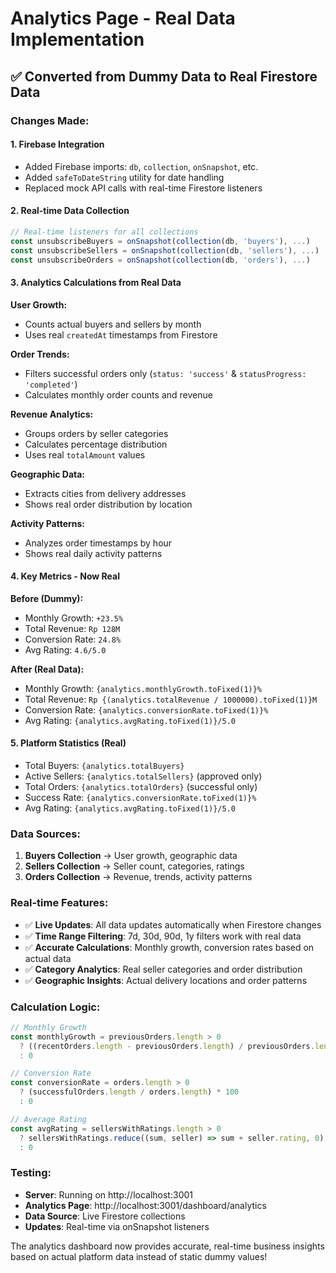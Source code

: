 # Analytics Page - Real Data Implementation

## ✅ Converted from Dummy Data to Real Firestore Data

### **Changes Made:**

#### 1. **Firebase Integration**
- Added Firebase imports: `db`, `collection`, `onSnapshot`, etc.
- Added `safeToDateString` utility for date handling
- Replaced mock API calls with real-time Firestore listeners

#### 2. **Real-time Data Collection**
```javascript
// Real-time listeners for all collections
const unsubscribeBuyers = onSnapshot(collection(db, 'buyers'), ...)
const unsubscribeSellers = onSnapshot(collection(db, 'sellers'), ...)
const unsubscribeOrders = onSnapshot(collection(db, 'orders'), ...)
```

#### 3. **Analytics Calculations from Real Data**

**User Growth:**
- Counts actual buyers and sellers by month
- Uses real `createdAt` timestamps from Firestore

**Order Trends:**
- Filters successful orders only (`status: 'success'` & `statusProgress: 'completed'`)
- Calculates monthly order counts and revenue

**Revenue Analytics:**
- Groups orders by seller categories
- Calculates percentage distribution
- Uses real `totalAmount` values

**Geographic Data:**
- Extracts cities from delivery addresses
- Shows real order distribution by location

**Activity Patterns:**
- Analyzes order timestamps by hour
- Shows real daily activity patterns

#### 4. **Key Metrics - Now Real**

**Before (Dummy):**
- Monthly Growth: `+23.5%`
- Total Revenue: `Rp 128M`
- Conversion Rate: `24.8%`
- Avg Rating: `4.6/5.0`

**After (Real Data):**
- Monthly Growth: `{analytics.monthlyGrowth.toFixed(1)}%`
- Total Revenue: `Rp {(analytics.totalRevenue / 1000000).toFixed(1)}M`
- Conversion Rate: `{analytics.conversionRate.toFixed(1)}%`
- Avg Rating: `{analytics.avgRating.toFixed(1)}/5.0`

#### 5. **Platform Statistics (Real)**
- Total Buyers: `{analytics.totalBuyers}`
- Active Sellers: `{analytics.totalSellers}` (approved only)
- Total Orders: `{analytics.totalOrders}` (successful only)
- Success Rate: `{analytics.conversionRate.toFixed(1)}%`
- Avg Rating: `{analytics.avgRating.toFixed(1)}/5.0`

### **Data Sources:**

1. **Buyers Collection** → User growth, geographic data
2. **Sellers Collection** → Seller count, categories, ratings
3. **Orders Collection** → Revenue, trends, activity patterns

### **Real-time Features:**

- ✅ **Live Updates**: All data updates automatically when Firestore changes
- ✅ **Time Range Filtering**: 7d, 30d, 90d, 1y filters work with real data
- ✅ **Accurate Calculations**: Monthly growth, conversion rates based on actual data
- ✅ **Category Analytics**: Real seller categories and order distribution
- ✅ **Geographic Insights**: Actual delivery locations and order patterns

### **Calculation Logic:**

```javascript
// Monthly Growth
const monthlyGrowth = previousOrders.length > 0 
  ? ((recentOrders.length - previousOrders.length) / previousOrders.length) * 100
  : 0

// Conversion Rate  
const conversionRate = orders.length > 0 
  ? (successfulOrders.length / orders.length) * 100 
  : 0

// Average Rating
const avgRating = sellersWithRatings.length > 0 
  ? sellersWithRatings.reduce((sum, seller) => sum + seller.rating, 0) / sellersWithRatings.length
  : 0
```

### **Testing:**
- **Server**: Running on http://localhost:3001
- **Analytics Page**: http://localhost:3001/dashboard/analytics
- **Data Source**: Live Firestore collections
- **Updates**: Real-time via onSnapshot listeners

The analytics dashboard now provides accurate, real-time business insights based on actual platform data instead of static dummy values!
